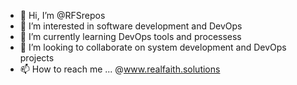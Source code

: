 - 👋 Hi, I’m @RFSrepos
- 👀 I’m interested in software development and DevOps
- 🌱 I’m currently learning DevOps tools and processess
- 💞️ I’m looking to collaborate on system development and DevOps projects 
- 📫 How to reach me ... @www.realfaith.solutions

<!---
RFSrepos/RFSrepos is a ✨ special ✨ repository because its `README.md` (this file) appears on your GitHub profile.
You can click the Preview link to take a look at your changes.
--->
